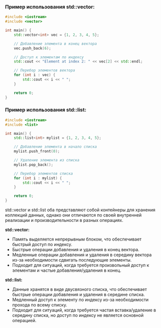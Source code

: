 ### Пример использования std::vector:
```cpp
#include <iostream>
#include <vector>

int main() {
    std::vector<int> vec = {1, 2, 3, 4, 5};

    // Добавление элемента в конец вектора
    vec.push_back(6);

    // Доступ к элементам по индексу
    std::cout << "Element at index 2: " << vec[2] << std::endl;

    // Перебор элементов вектора
    for (int i : vec) {
        std::cout << i << " ";
    }

    return 0;
}
```


### Пример использования std::list:
```cpp
#include <iostream>
#include <list>

int main() {
    std::list<int> mylist = {1, 2, 3, 4, 5};

    // Добавление элемента в начало списка
    mylist.push_front(0);

    // Удаление элемента из списка
    mylist.pop_back();

    // Перебор элементов списка
    for (int i : mylist) {
        std::cout << i << " ";
    }

    return 0;
}
```
std::vector и std::list оба представляют собой контейнеры для хранения коллекций данных, однако они отличаются по своей внутренней реализации и производительности в разных операциях.

**std::vector:**
- Память выделяется непрерывным блоком, что обеспечивает быстрый доступ по индексу.
- Быстрые операции добавления и удаления в конец вектора.
- Медленные операции добавления и удаления в середину вектора из-за необходимости сдвигать последующие элементы.
- Подходит для ситуаций, когда требуется произвольный доступ к элементам и частые добавления/удаления в конец.

**std::list:**
- Данные хранятся в виде двусвязного списка, что обеспечивает быстрые операции добавления и удаления в середине списка.
- Медленный доступ к элементу по индексу из-за необходимости прохода по всему списку.
- Подходит для ситуаций, когда требуется частая вставка/удаление в середину списка, но доступ по индексу не является основной операцией.
